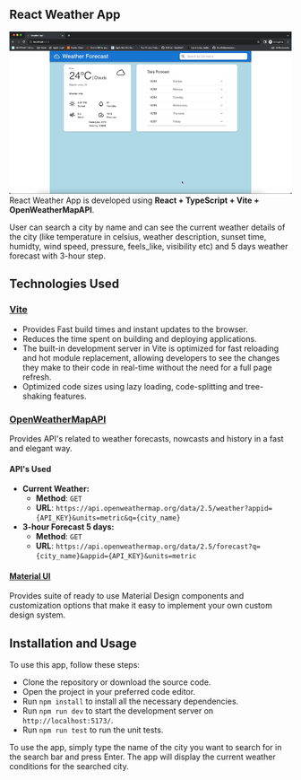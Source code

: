 ## React Weather App
![](docs/weather-app.gif)
React Weather App is developed using **React + TypeScript + Vite + OpenWeatherMapAPI**.

User can search a city by name and can see the current weather details of the city (like temperature in celsius, weather description, sunset time, humidty, wind speed, pressure, feels_like, visibility etc) and 5 days weather forecast with 3-hour step.

## Technologies Used

### [Vite](https://vitejs.dev/)
- Provides Fast build times and instant updates to the browser.
- Reduces the time spent on building and deploying applications.
- The built-in development server in Vite is optimized for fast reloading and hot module replacement, allowing developers to see the changes they make to their code in real-time without the need for a full page refresh.
- Optimized code sizes using lazy loading, code-splitting and tree-shaking features.

### [OpenWeatherMapAPI](https://openweathermap.org/)
Provides API's related to weather forecasts, nowcasts and history in a fast and elegant way.

#### API's Used
- **Current Weather:** 
   - **Method**: `GET`
   - **URL**: `https://api.openweathermap.org/data/2.5/weather?appid={API_KEY}&units=metric&q={city_name}`
- **3-hour Forecast 5 days:**
   - **Method**: `GET`
   - **URL**: `https://api.openweathermap.org/data/2.5/forecast?q={city_name}&appid={API_KEY}&units=metric`

#### [Material UI](https://mui.com/material-ui/react-autocomplete/)
Provides suite of ready to use Material Design components and customization options that make it easy to implement your own custom design system.


## Installation and Usage
To use this app, follow these steps:
- Clone the repository or download the source code.
- Open the project in your preferred code editor.
- Run `npm install` to install all the necessary dependencies.
- Run `npm run dev` to start the development server on `http://localhost:5173/`.
- Run `npm run test` to run the unit tests.

To use the app, simply type the name of the city you want to search for in the search bar and press Enter. The app will display the current weather conditions for the searched city.

